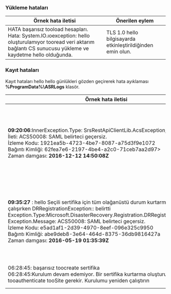 
### <a name="installation-failures"></a>Yükleme hataları
| **Örnek hata iletisi** | **Önerilen eylem** |
|--------------------------|------------------------|
|HATA başarısız tooload hesapları. Hata: System.IO.ıoexception: hello oluşturulamıyor tooread veri aktarım bağlantı CS sunucusu yükleme ve kaydetme hello olduğunda.| TLS 1.0 hello bilgisayarda etkinleştirildiğinden emin olun. |

### <a name="registration-failures"></a>Kayıt hataları
Kayıt hataları hello hello günlükleri gözden geçirerek hata ayıklaması **%ProgramData%\ASRLogs** klasör.

| **Örnek hata iletisi** | **Önerilen eylem** |
|--------------------------|------------------------|
|**09:20:06**:InnerException.Type: SrsRestApiClientLib.AcsException,InnerException.<br>İleti: ACS50008: SAML belirteci geçersiz.<br>İzleme Kodu: 1921ea5b-4723-4be7-8087-a75d3f9e1072<br>Bağıntı Kimliği: 62fea7e6-2197-4be4-a2c0-71ceb7aa2d97><br>Zaman damgası: **2016-12-12 14:50:08Z<br>** | Sistem saatiniz Hello süresi 15 dakikadan hello yerel saat kapalı olmadığından emin olun. Merhaba yükleyici toocomplete hello kayıt yeniden çalıştırın.|
|**09:35:27** : hello Seçili sertifika için tüm olağanüstü durum kurtarma kasası tooget çalışırken DRRegistrationException:: belirtti Exception.Type:Microsoft.DisasterRecovery.Registration.DRRegistrationException, Exception.Message: ACS50008: SAML belirteci geçersiz.<br>İzleme Kodu: e5ad1af1-2d39-4970-8eef-096e325c9950<br>Bağıntı Kimliği: abe9deb8-3e64-464d-8375-36db9816427a<br>Zaman damgası: **2016-05-19 01:35:39Z**<br> | Sistem saatiniz Hello süresi 15 dakikadan hello yerel saat kapalı olmadığından emin olun. Merhaba yükleyici toocomplete hello kayıt yeniden çalıştırın.|
|06:28:45: başarısız toocreate sertifika<br>06:28:45:Kurulum devam edemiyor. Bir sertifika kurtarma oluşturulamıyor tooauthenticate tooSite gerekir. Kurulumu yeniden çalıştırın | Kurulumu yerel yönetici olarak çalıştırdığınızdan emin olun. |
